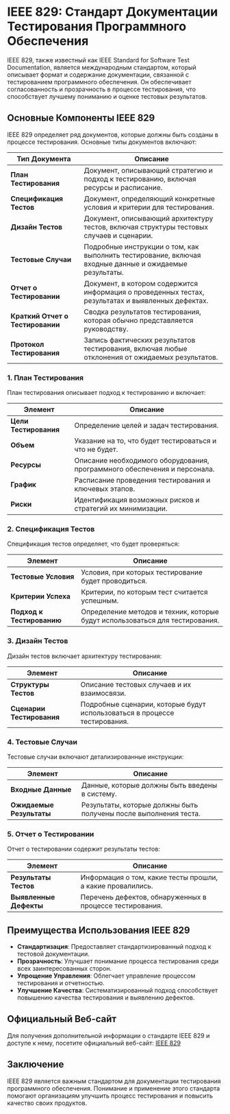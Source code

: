 # IEEE 829: Стандарт Документации Тестирования Программного Обеспечения 

IEEE 829, также известный как IEEE Standard for Software Test Documentation, является международным стандартом, который описывает формат и содержание документации, связанной с тестированием программного обеспечения. Он обеспечивает согласованность и прозрачность в процессе тестирования, что способствует лучшему пониманию и оценке тестовых результатов.

## Основные Компоненты IEEE 829

IEEE 829 определяет ряд документов, которые должны быть созданы в процессе тестирования. Основные типы документов включают:

| Тип Документа                         | Описание                                                                          |
|---------------------------------------|----------------------------------------------------------------------------------|
| **План Тестирования**                 | Документ, описывающий стратегию и подход к тестированию, включая ресурсы и расписание. |
| **Спецификация Тестов**              | Документ, определяющий конкретные условия и критерии для тестирования.           |
| **Дизайн Тестов**                    | Документ, описывающий архитектуру тестов, включая структуры тестовых случаев и сценарии. |
| **Тестовые Случаи**                  | Подробные инструкции о том, как выполнить тестирование, включая входные данные и ожидаемые результаты. |
| **Отчет о Тестировании**             | Документ, в котором содержится информация о проведенных тестах, результатах и выявленных дефектах. |
| **Краткий Отчет о Тестировании**     | Сводка результатов тестирования, которая обычно представляется руководству.     |
| **Протокол Тестирования**             | Запись фактических результатов тестирования, включая любые отклонения от ожидаемых результатов. |

### 1. План Тестирования

План тестирования описывает подход к тестированию и включает:

| Элемент                | Описание                                                                          |
|-----------------------|----------------------------------------------------------------------------------|
| **Цели Тестирования** | Определение целей и задач тестирования.                                         |
| **Объем**             | Указание на то, что будет тестироваться и что не будет.                        |
| **Ресурсы**          | Описание необходимого оборудования, программного обеспечения и персонала.      |
| **График**           | Расписание проведения тестирования и ключевых этапов.                          |
| **Риски**            | Идентификация возможных рисков и стратегий их минимизации.                     |

### 2. Спецификация Тестов

Спецификация тестов определяет, что будет проверяться:

| Элемент                 | Описание                                                                          |
|------------------------|----------------------------------------------------------------------------------|
| **Тестовые Условия**   | Условия, при которых тестирование будет проводиться.                            |
| **Критерии Успеха**   | Критерии, по которым тест считается успешным.                                   |
| **Подход к Тестированию** | Определение методов и техник, которые будут использоваться для тестирования.  |

### 3. Дизайн Тестов

Дизайн тестов включает архитектуру тестирования:

| Элемент                 | Описание                                                                          |
|------------------------|----------------------------------------------------------------------------------|
| **Структуры Тестов**   | Описание тестовых случаев и их взаимосвязи.                                     |
| **Сценарии Тестирования** | Подробные сценарии, которые будут использоваться в процессе тестирования.      |

### 4. Тестовые Случаи

Тестовые случаи включают детализированные инструкции:

| Элемент                 | Описание                                                                          |
|------------------------|----------------------------------------------------------------------------------|
| **Входные Данные**     | Данные, которые должны быть введены в систему.                                   |
| **Ожидаемые Результаты** | Результаты, которые должны быть получены после выполнения теста.               |

### 5. Отчет о Тестировании

Отчет о тестировании содержит результаты тестов:

| Элемент                 | Описание                                                                          |
|------------------------|----------------------------------------------------------------------------------|
| **Результаты Тестов**  | Информация о том, какие тесты прошли, а какие провалились.                    |
| **Выявленные Дефекты**  | Перечень дефектов, обнаруженных в процессе тестирования.                       |

## Преимущества Использования IEEE 829

- **Стандартизация**: Предоставляет стандартизированный подход к тестовой документации.
- **Прозрачность**: Улучшает понимание процесса тестирования среди всех заинтересованных сторон.
- **Упрощение Управления**: Облегчает управление процессом тестирования и отчетностью.
- **Улучшение Качества**: Систематизированный подход способствует повышению качества тестирования и выявлению дефектов.

## Официальный Веб-сайт

Для получения дополнительной информации о стандарте IEEE 829 и доступе к нему, посетите официальный веб-сайт: [IEEE 829](https://standards.ieee.org/standard/829-1998.html)

## Заключение

IEEE 829 является важным стандартом для документации тестирования программного обеспечения. Понимание и применение этого стандарта помогают организациям улучшить процесс тестирования и повысить качество своих продуктов.
